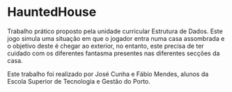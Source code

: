 # HauntedHouse

Trabalho prático proposto pela unidade curricular Estrutura de Dados. Este jogo simula uma situação em que o jogador entra numa casa assombrada e o objetivo deste é chegar ao exterior, no entanto, este precisa de ter cuidado com os diferentes fantasma presentes nas diferentes secções da casa.

Este trabalho foi realizado por José Cunha e Fábio Mendes, alunos da Escola Superior de Tecnologia e Gestão do Porto.

